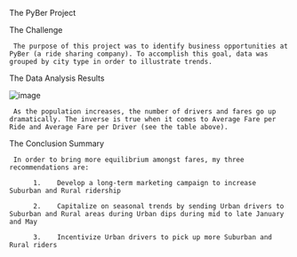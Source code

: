 The PyBer Project



The Challenge

     The purpose of this project was to identify business opportunities at PyBer (a ride sharing company). To accomplish this goal, data was grouped by city type in order to illustrate trends.
     

The Data Analysis Results

![image](https://user-images.githubusercontent.com/96176817/153096197-a30d6ddd-3d4b-4ee5-899f-3650d74ec008.png)

     As the population increases, the number of drivers and fares go up dramatically. The inverse is true when it comes to Average Fare per Ride and Average Fare per Driver (see the table above).


The Conclusion Summary

     In order to bring more equilibrium amongst fares, my three recommendations are:
     
          1.	Develop a long-term marketing campaign to increase Suburban and Rural ridership

          2.	Capitalize on seasonal trends by sending Urban drivers to Suburban and Rural areas during Urban dips during mid to late January and May

          3.	Incentivize Urban drivers to pick up more Suburban and Rural riders
